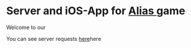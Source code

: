 <h1 align="left">Server and iOS-App for <a href="https://en.wikipedia.org/wiki/Alias_(board_game)" target="_blank">Alias </a>game</h1>

Welcome to our 

You can see server requests <a href="(https://github.com/VladVelik/alias-vapor-api/blob/main/Server/README.md)" target="_blank">here</a>here 
